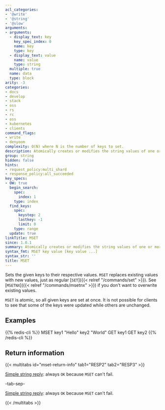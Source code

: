 ```yaml
---
acl_categories:
- '@write'
- '@string'
- '@slow'
arguments:
- arguments:
  - display_text: key
    key_spec_index: 0
    name: key
    type: key
  - display_text: value
    name: value
    type: string
  multiple: true
  name: data
  type: block
arity: -3
categories:
- docs
- develop
- stack
- oss
- rs
- rc
- oss
- kubernetes
- clients
command_flags:
- write
- denyoom
complexity: O(N) where N is the number of keys to set.
description: Atomically creates or modifies the string values of one or more keys.
group: string
hidden: false
hints:
- request_policy:multi_shard
- response_policy:all_succeeded
key_specs:
- OW: true
  begin_search:
    spec:
      index: 1
    type: index
  find_keys:
    spec:
      keystep: 2
      lastkey: -1
      limit: 0
    type: range
  update: true
linkTitle: MSET
since: 1.0.1
summary: Atomically creates or modifies the string values of one or more keys.
syntax_fmt: MSET key value [key value ...]
syntax_str: ''
title: MSET
---
```

Sets the given keys to their respective values.
`MSET` replaces existing values with new values, just as regular [`SET`]({{< relref "/commands/set" >}}).
See [`MSETNX`]({{< relref "/commands/msetnx" >}}) if you don't want to overwrite existing values.

`MSET` is atomic, so all given keys are set at once.
It is not possible for clients to see that some of the keys were updated while
others are unchanged.

## Examples

{{% redis-cli %}}
MSET key1 "Hello" key2 "World"
GET key1
GET key2
{{% /redis-cli %}}

## Return information

{{< multitabs id="mset-return-info" 
    tab1="RESP2" 
    tab2="RESP3" >}}

[Simple string reply](../../develop/reference/protocol-spec#simple-strings): always `OK` because `MSET` can't fail.

-tab-sep-

[Simple string reply](../../develop/reference/protocol-spec#simple-strings): always `OK` because `MSET` can't fail.

{{< /multitabs >}}
